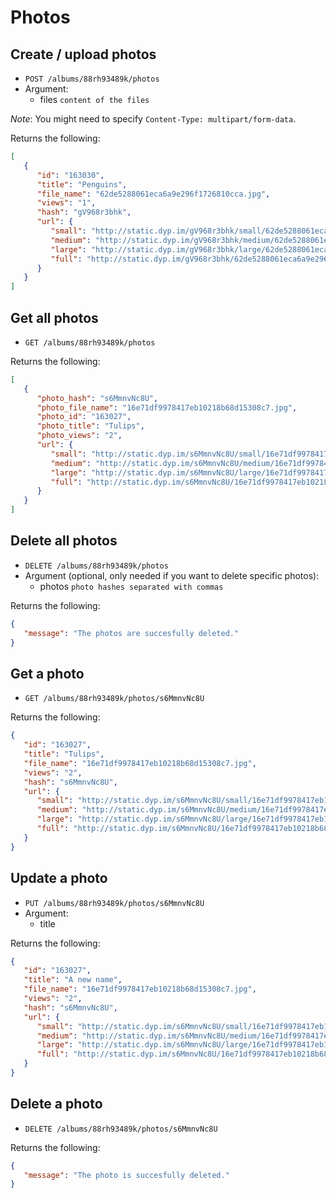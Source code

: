 # Photos

## Create / upload photos
* `POST /albums/88rh93489k/photos`
* Argument:
   * files `content of the files`

*Note*: You might need to specify `Content-Type: multipart/form-data`.

Returns the following:
```json
[
   {
      "id": "163030",
      "title": "Penguins",
      "file_name": "62de5288061eca6a9e296f1726810cca.jpg",
      "views": "1",
      "hash": "gV968r3bhk",
      "url": {
         "small": "http://static.dyp.im/gV968r3bhk/small/62de5288061eca6a9e296f1726810cca.jpg",
         "medium": "http://static.dyp.im/gV968r3bhk/medium/62de5288061eca6a9e296f1726810cca.jpg",
         "large": "http://static.dyp.im/gV968r3bhk/large/62de5288061eca6a9e296f1726810cca.jpg",
         "full": "http://static.dyp.im/gV968r3bhk/62de5288061eca6a9e296f1726810cca.jpg"
      }
   }
]
```

## Get all photos
* `GET /albums/88rh93489k/photos`

Returns the following:
```json
[
   {
      "photo_hash": "s6MmnvNc8U",
      "photo_file_name": "16e71df9978417eb10218b68d15308c7.jpg",
      "photo_id": "163027",
      "photo_title": "Tulips",
      "photo_views": "2",
      "url": {
         "small": "http://static.dyp.im/s6MmnvNc8U/small/16e71df9978417eb10218b68d15308c7.jpg",
         "medium": "http://static.dyp.im/s6MmnvNc8U/medium/16e71df9978417eb10218b68d15308c7.jpg",
         "large": "http://static.dyp.im/s6MmnvNc8U/large/16e71df9978417eb10218b68d15308c7.jpg",
         "full": "http://static.dyp.im/s6MmnvNc8U/16e71df9978417eb10218b68d15308c7.jpg"
      }
   }
]
```

## Delete all photos
* `DELETE /albums/88rh93489k/photos`
* Argument (optional, only needed if you want to delete specific photos):
   * photos `photo hashes separated with commas`

Returns the following:
```json
{
   "message": "The photos are succesfully deleted."
}
```

## Get a photo
* `GET /albums/88rh93489k/photos/s6MmnvNc8U`

Returns the following:
```json
{
   "id": "163027",
   "title": "Tulips",
   "file_name": "16e71df9978417eb10218b68d15308c7.jpg",
   "views": "2",
   "hash": "s6MmnvNc8U",
   "url": {
      "small": "http://static.dyp.im/s6MmnvNc8U/small/16e71df9978417eb10218b68d15308c7.jpg",
      "medium": "http://static.dyp.im/s6MmnvNc8U/medium/16e71df9978417eb10218b68d15308c7.jpg",
      "large": "http://static.dyp.im/s6MmnvNc8U/large/16e71df9978417eb10218b68d15308c7.jpg",
      "full": "http://static.dyp.im/s6MmnvNc8U/16e71df9978417eb10218b68d15308c7.jpg"
   }
}
```

## Update a photo
* `PUT /albums/88rh93489k/photos/s6MmnvNc8U`
* Argument:
   * title

Returns the following:
```json
{
   "id": "163027",
   "title": "A new name",
   "file_name": "16e71df9978417eb10218b68d15308c7.jpg",
   "views": "2",
   "hash": "s6MmnvNc8U",
   "url": {
      "small": "http://static.dyp.im/s6MmnvNc8U/small/16e71df9978417eb10218b68d15308c7.jpg",
      "medium": "http://static.dyp.im/s6MmnvNc8U/medium/16e71df9978417eb10218b68d15308c7.jpg",
      "large": "http://static.dyp.im/s6MmnvNc8U/large/16e71df9978417eb10218b68d15308c7.jpg",
      "full": "http://static.dyp.im/s6MmnvNc8U/16e71df9978417eb10218b68d15308c7.jpg"
   }
}
```

## Delete a photo
* `DELETE /albums/88rh93489k/photos/s6MmnvNc8U`

Returns the following:
```json
{
   "message": "The photo is succesfully deleted."
}
```